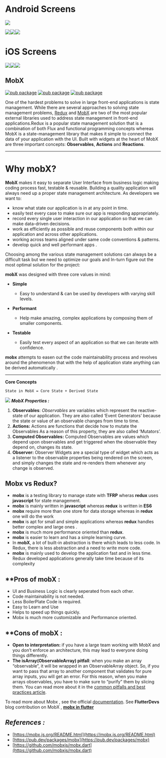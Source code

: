 # [](https://github.com/flutter-devs/flutter_mobx_app#android-screens)Android Screens

[![](https://github.com/flutter-devs/flutter_mobx_app/raw/master/screen/screen.gif)](https://github.com/flutter-devs/flutter_mobx_app/blob/master/screen/screen.gif)

[![](https://github.com/flutter-devs/flutter_mobx_app/raw/master/screen/android/and-1.png)](https://github.com/flutter-devs/flutter_mobx_app/blob/master/screen/android/and-1.png)[![](https://github.com/flutter-devs/flutter_mobx_app/raw/master/screen/android/and-2.png)](https://github.com/flutter-devs/flutter_mobx_app/blob/master/screen/android/and-2.png)[![](https://github.com/flutter-devs/flutter_mobx_app/raw/master/screen/android/and-3.png)](https://github.com/flutter-devs/flutter_mobx_app/blob/master/screen/android/and-3.png)

# [](https://github.com/flutter-devs/flutter_mobx_app#ios-screens)iOS Screens

[![](https://github.com/flutter-devs/flutter_mobx_app/raw/master/screen/ios/ios-1.png)](https://github.com/flutter-devs/flutter_mobx_app/blob/master/screen/ios/ios-1.png)[![](https://github.com/flutter-devs/flutter_mobx_app/raw/master/screen/ios/ios-2.png)](https://github.com/flutter-devs/flutter_mobx_app/blob/master/screen/ios/ios-2.png)[![](https://github.com/flutter-devs/flutter_mobx_app/raw/master/screen/ios/ios-3.png)](https://github.com/flutter-devs/flutter_mobx_app/blob/master/screen/ios/ios-3.png)

## [](https://github.com/flutter-devs/flutter_mobx_app#mobx)MobX

[![pub package](https://camo.githubusercontent.com/fddd974f163ca56e76cec3d83f19584ea064d74b/68747470733a2f2f696d672e736869656c64732e696f2f7075622f762f6d6f62782e7376673f6c6162656c3d6d6f627826636f6c6f723d626c7565)](https://pub.dartlang.org/packages/mobx)  [![pub package](https://camo.githubusercontent.com/ac2bbe097e052d81748747e26192af55b583bf58/68747470733a2f2f696d672e736869656c64732e696f2f7075622f762f666c75747465725f6d6f62782e7376673f6c6162656c3d666c75747465725f6d6f627826636f6c6f723d626c7565)](https://pub.dartlang.org/packages/flutter_mobx)  [![pub package](https://camo.githubusercontent.com/0c9eaea968102167a8d3d0b393427c0dcff50921/68747470733a2f2f696d672e736869656c64732e696f2f7075622f762f6d6f62785f636f646567656e2e7376673f6c6162656c3d6d6f62785f636f646567656e26636f6c6f723d626c7565)](https://pub.dartlang.org/packages/mobx_codegen)

> 
One of the hardest problems to solve in large front-end applications is state management. While there are several approaches to solving state management problems, [Redux](https://redux.js.org/) and [MobX](https://mobx.js.org/getting-started.html) are two of the most popular external libraries used to address state management in front-end applications.Redux is a popular state management solution that is a combination of both Flux and functional programming concepts whereas MobX is  a state-management library that makes it simple to connect the  data of your application with the UI. Built with widgets at the heart of MobX are three important concepts:
                 **Observables**,  **Actions**  and  **Reactions**.

***
# Why mobX?
**MobX** makes it easy to separate User Interface from business logic making coding process  fast, testable & reusable.
Building a quality application will always need up a proper state management architecture.
As developers we want to:

-   know what state our application is in at any point in time.
-   easily test every case to make sure our app is responding appropriately.
-   record every single user interaction in our application so that we can make data-driven decisions.
-   work as efficiently as possible and reuse components both within our application and across other applications.
- working across teams aligned under same code conventions & patterns.
-   develop quick and well performant apps .

Choosing among the various state management solutions can always be a difficult task but we need to optimize our goals and In-turn figure out the most optimal solution for the project:

**mobX** was designed with three core values in mind:

-   **Simple**
    
    -   Easy to understand & can be used by developers with varying skill levels.
-   **Performant**
    
    -   Help make amazing, complex applications by composing them of smaller components.
-   **Testable**
    
    -   Easily test every aspect of an application so that we can iterate with confidence.

**mobx** attempts to easen out the code maintainability process and revolves around the phenomenon that with the help of application state anything can be derived automatically .

***
**Core Concepts**


    State in MobX = Core State + Derived State

[![](https://camo.githubusercontent.com/0eac36b155d021cc99d5e023940b5aa2e7f39f08/68747470733a2f2f6c68342e676f6f676c6575736572636f6e74656e742e636f6d2f31476762746b454775474a727871386d5f6a333570434b34776a556b765f2d444551315364574f7034493838536f34674a6c5443725768494b6f4d374371586c4c7334656e6d51555747617348755f5f4167465a493041416e534e6b574c2d74753238526c466347566656364b65304a6c4e3031465535456434433362436a577541574469466c37)](https://camo.githubusercontent.com/0eac36b155d021cc99d5e023940b5aa2e7f39f08/68747470733a2f2f6c68342e676f6f676c6575736572636f6e74656e742e636f6d2f31476762746b454775474a727871386d5f6a333570434b34776a556b765f2d444551315364574f7034493838536f34674a6c5443725768494b6f4d374371586c4c7334656e6d51555747617348755f5f4167465a493041416e534e6b574c2d74753238526c466347566656364b65304a6c4e3031465535456434433362436a577541574469466c37)
 _**MobX Properties :**_

1.  **Observables**:  _Observables_  are variables which represent the reactive-state of our application. They are also called ‘Event Generators’ because the state or value of an observable changes from time to time.
2.  **Actions:** Actions are functions that decide how to mutate the Observables As a reason of this property, they are also called ‘Mutators’.
3.  **Computed Observables:** Computed Observables are values which depend upon observables and get triggered when the observable they depend on, changes its state.
4.  **Observer:** Observer Widgets are a special type of widget which acts as a listener to the observable properties being rendered on the screen, and simply changes the state and re-renders them whenever any change is observed.

##  Mobx vs  Redux?

 - **mobx** is a testing library to manage state with **TFRP** wheras **redux** uses **javascript** for state management.
 - **mobx** is mainly written in **javascript** whereas **redux** is written in **ES6**
 - **mobx** require more than one store for data storage whereas in **redux** one will do the work
 - **mobx** is apt for small and simple applications whereas **redux** handles better complex and large ones .
 - **mobx** is much more performance oriented than **redux**.
 -    **mobx** is easier to learn and has a simple learning curve.
-   In **mobX**, a lot of built-in abstraction is there which leads to less code. In Redux, there is less abstraction and a need to write more code.
-   **mobx** is mainly used to develop the application fast and in less time. Redux developed applications generally take time because of its complexity

## **Pros of mobX :

 - UI and Business Logic is clearly seperated from each other.
 - Code maintainability is not needed.
 - Less BoilerPlate Code is required.
 - Easy to Learn and Use 
 - Helps to speed up things quickly.
 - Mobx is much more customizable and Performance oriented.
 

## ******Cons of mobX :****
 -   **Open to interpretation:**  if you have a large team working with MobX and you don’t enforce an architecture, this may lead to everyone doing things differently.
-   **The isArray(ObservableArray) pitfall**: when you make an array “observable”, it will be wrapped in an ObservableArray object. So, if you want to pass that array to another component that validates for pure array inputs, you will get an error. For this reason, when you make arrays observables, you have to make sure to “purify” them by slicing them. You can read more about it in the [common pitfalls and best practices article](https://mobx.js.org/best/pitfalls.html).

To read more about Mobx , see the official  [documentation](https://pub.dev/packages/mobx). See **FlutterDevs** blog contribution on MobX ,  **[mobx in flutter](https://medium.com/flutterdevs/working-with-mobx-in-flutter-6a56dbff7027)**

## *****References :*****
 - [https://mobx.js.org/README.html](https://mobx.js.org/README.html)
 - [https://pub.dev/packages/mobx](https://pub.dev/packages/mobx)
 - [https://github.com/mobxjs/mobx.dart](https://github.com/mobxjs/mobx.dart)
